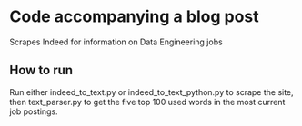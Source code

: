 # Code accompanying a blog post
Scrapes Indeed for information on Data Engineering jobs

## How to run
Run either indeed_to_text.py or indeed_to_text_python.py to scrape the site, then text_parser.py to get the five top 100 used words in the most current job postings.
